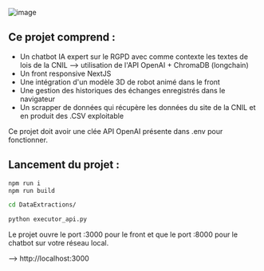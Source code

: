 ![image](https://github.com/user-attachments/assets/f4d02d8a-7461-46d7-8bca-d60525f9ffe7)

## Ce projet comprend :
- Un chatbot IA expert sur le RGPD avec comme contexte les textes de lois de la CNIL --> utilisation de l'API OpenAI + ChromaDB (longchain)
- Un front responsive NextJS
- Une intégration d'un modèle 3D de robot animé dans le front
- Une gestion des historiques des échanges enregistrés dans le navigateur
- Un scrapper de données qui récupère les données du site de la CNIL et en produit des .CSV exploitable

Ce projet doit avoir une clée API OpenAI présente dans .env pour fonctionner.

## Lancement du projet :
```bash
npm run i
npm run build
```
```bash
cd DataExtractions/
```
```bash
python executor_api.py
```

Le projet ouvre le port :3000 pour le front et que le port :8000 pour le chatbot sur votre réseau local.

--> http://localhost:3000
